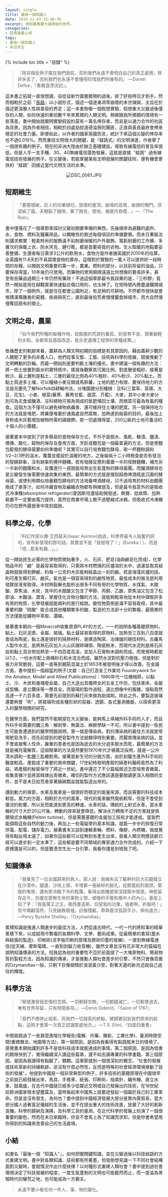 ```yaml
---
layout: single
title: 最後一個知識人
date: 2016-11-07 15:48:36
excerpt: 用知識重建大滅絕後的世界。
categories:
- 認真讀書心得
tags:
- 最後一個知識人
- 末日求生
---
```

{% include toc title = "目錄" %}

>『除非相反例子擺在我們面前，否則我們永遠不會明白自己的真正處境，除非失去了，否則我們也永遠不會懂得珍惜我們所擁有的』
—Daniel Defoe，『魯賓遜漂流記』。

這本書之前就一直很想讀，自從自新竹圖書館預約過後，排了好些時日才到手。然而相較於之前『<a href="http://kwbuster.pixnet.net/blog/post/234286777-%E9%95%B7%E8%B7%AF(The%20Road)">長路</a>』以小說形式，描述一個逐漸凋零崩壞的末世煉獄，主旨在於描述更深層人性與善惡的界定；這一本書倒像一個假想實驗，假想重大災變過後僅存的人類，如何快速的重拾數千年來累積的人類文明。稍微跟我所預期的情境有一些落差，書中開始就闡明實驗假設約莫有一萬名倖存者，而且是以通力合作的社區為背景，因為作者相信，相較於四處劫掠道德淪喪的團匪，正直與善良最終會帶來穩定的社會力量。即便如此，以作者的國家英國而言，統計下來這個災變的倖存率也不過0.016%。然而重拾文明很大的關鍵，是『蛙跳式』的文明演進，作者舉了一個很有趣的例子。現在的非洲大陸由於缺乏基礎建設，導致有線電信的普及率很低，但是人手一支手機、3G、4G無線電信蓬勃發展，這就是直接〝蛙跳〞過有線電信技術發展的例子。在災變後，若能掌握某些文明發展的關鍵技術，便有機會更快的〝蛙跳〞回接近當代文明生活的水準。

<p style="text-align:center"><img alt="DSC_0061.JPG" src="https://pic.pimg.tw/kwbuster/1478439618-1785847004_n.jpg?v=1478439622" title="DSC_0061.JPG"></p>

## 短期維生
>『要塞城破，巨人的功業傾圮。毀壞的屋頂，崩塌的高塔，破損的柵門。灰泥結了霜，天棚裂了縫隙，撕了開去，墜地，被歲月吞噬…』— 『The Ruin』

書中僅僅花了一個章節來探討災變初期要準備的東西，先後順序為避難的處所、水、食物、燃料及醫藥用品，以概略性的敘述每個項目的準備要領。而末日著裝法則講求務實：輕柔時尚的服飾遠不如耐磨保暖的戶外服飾，寬鬆耐磨的工作褲、多層次的保暖上衣、防水夾克、健行靴，都是首要尋覓的衣物。生火取暖的地點要妥善整備、生還者每日需求3公升的飲用水，食物方面作者據英國於2010年的估算，全英國有11.8天的不易腐壞食物的庫存，這樣對於實驗的一萬人可以提供好一段時間的存糧，以開啟文明重要的第一步，農業。燃料的部分，以目前存留的油品，只要保存得當，10年後仍可使用。而藥物的使用期限遠遠比你想像的要長許多，甚至有些藥品過期三十年仍然有藥效！不過這個章節最令我訝異的是，『三秒膠』竟然一開始是用在越戰美軍快速黏合傷口用的，也太神了。在短時間內應盡速離開城市，除了一個例外，就是住在都會公園附近，有足夠的可耕地。不然都市很快就會堆積滿罹難者的屍體、疾病與死亡，直到最後拾荒者慢慢蠶食掉城市，而大自然慢慢奪回原有的領土。

## 文明之母，農業
>『如今我們所種的每種作物，從膨脹的荒謬的番茄，到發育不良、頭重腳輕的水稻，全都來自基因改造，是古老遺傳工程學的育種成果。』

依循歷史的軌跡來看，農耕為人類文明初期的指標是有其原因的。藉由農耕少數的人餵飽了更多的非農人口，他們從事文藝、工藝、技術與科學的發展，間接推動了文明轉動的巨輪。而最一開始則是要判斷土壤的優劣，書中建議一個有趣的方法：將一把土放置到裝水的寶特瓶中，搖晃後觀察其沉澱比例，對底層是粗砂、接著是粉沙、最上層則是黏土，三層的最佳比例為40%粗砂、40%粉沙、20%黏土。而黏土質過多土壤，可以種植小麥豆類或馬鈴薯。土地的肥力有限，要保持地力的方法首先要先了解Norfolk四耕輪作法，分塊園圃分別種植：豆科(三葉草、苜蓿、大豆、花生)、小麥、根菜(蕪菁、蕪菁甘藍、甜菜、芥藍)、大麥，其中小麥大麥分別可為主食或釀酒、豆科植物可視為現成的氮肥埋回土壤、而根菜可最為牲畜的糧食。這個方法不僅可以避免植物病蟲害、還可維持住土壤的肥度。另一個保持地力的方法就是堆肥，將糞便堆置於通風處自然腐敗、加熱達到殺菌的目的，最後加上骨粉或木灰藍增加植物所需的磷跟鉀。若一切處理得當，200公畝的土地可養活約十個人的小團體。

接著書本中提到了許多簡易的食物保存方式，不外乎是脫水、風乾、糖漬、鹽漬、煙燻、酸化，穀物的保存及食用方面，烹飪成麵包是一個最普遍的方法，但是使麵包膨發的酵母菌要如何準備呢？其實可以自行培育麵包酵母，取一杯麵粉調和1/2~2/3杯的溫水，覆蓋並擺設於溫暖的地方，之後每隔十二小時檢查是否有發泡的發酵跡象，沒有跡象則攪拌麵糰，若有發酵反應則棄置一半的發酵麵糰，補充另一半新的麵團和水，反覆進行一週就能培育出生氣蓬勃的酵母菌團。而釀酒酵母也是災變發生後需要快速收集的東西，最簡單的方式就是搜刮超商啤酒瓶底沉澱的酵母菌，或使利用類似培養麵包酵母的方法培養啤酒酵母，只不過培育的材料由麵團換成了麥芽汁。如何冷藏食物及編織衣物都有稍微提及，但是最令我意外的是吸收式冷凍機(absorption refrigerator)愛因斯坦還協助開發過，無聲、低故障、加熱裝置不一定要由電力提供，竟然在商業市場上敵不過壓縮式冰箱，但吸收式冷凍機仍可在野外露營車中見到蹤跡。

## 科學之母，化學
>『科幻作家以撒‧艾西莫夫(Isaac Asimov)說過，科學界最令人振奮的詞句，宣布新發現的那句話，其實並不是「我發現了！」(Eureka！)，而是「唔…那真有趣…」。』

從一開始民生必需的化學物質開始著手，火、石灰、肥皂(油與鹼皂化而成)，化學物品中的〝鹼〞是最容易取得的，只需將木材燃燒的灰燼溶於水中，過濾並取其結晶物就能得到鉀鹼，約每一公克的木灰能夠結晶出一刻的鹼。若是海藻灰燼的話，則可產生蘇打灰、鹼灰。氨也是一個容易得到的鹼性物質，最低成本的做法是利用發酵尿液來取得。木材熱裂解也能析出很多不同有用的化學物質，水煤氣、木醋酸、原焦油、木炭，其中的木醋酸又包含了甲醇、丙酮、乙酸，原焦油又包含了松節油、木餾油、瀝青。掌握住化合物分餾的方法，就能夠輕易地從木材中擷取許多有用的物質，化學發展就能順利的進行蛙跳。酸性物質倒是滿不容易取得，其中最重要的酸〝硫酸〞能合成其他種類繁多的酸，製造的方法卻十分的繁複，最簡單的方法僅能從礦物中萃取、濃縮。

接著書本朝向一個Minecraft收集資源PLAY的方式，一一的說明各種基礎原物料，黏土、石灰泥漿、金屬、玻璃。黏土最容易取得的原物料，加熱至三百到八百度就會成為陶瓷，黏土還是很好的隔熱材料，是建造陶窯、冶煉爐的絕佳材料。古羅馬人製作水泥，是將熟石灰加入火山灰跟碎磚頭、陶瓷粉末，而現代水泥則是將石灰岩和黏土混合物加熱至一千四百度高溫，並加入石膏粉末調和而成。而使用時都是以1:2，一份水你配上兩桶砂石和水混合而成。雖然水泥對抗壓力極強，但是對於張力非常脆弱，這要一直等到鋼筋混凝土於1853年被發明後才得以改善。在金屬方面，書中提到一個超猛的例子(文獻：自己打造金工作業坊 Foundrywork for the Amateur, Model and Allied Publicatioms)：1980年代一位機械師，以黏土、沙、木炭和幾塊廢金屬，自己大造出具備齊全的五金工作坊，包括車床、金屬成型機、直立鑽床等一應具全。而玻璃的製作過程，遠比想像中的複雜，熔點竟然高達一千六百多度，需要先前提到的蘇打灰來做為助熔劑。除此之外，要製造玻璃還要夠會〝吹〞，將玻璃吹成各種形狀的容器、透鏡、各式量測儀器，以探索更深入的醫學相關的研究。

在醫學方面，我們當然不能期望在大災變後，能夠馬上填補外科手術的人才，而且外科手術需要的鐵三角：解剖學、無菌法、麻醉學缺一不可。所以書中提到一些民生可能會遭遇到的醫學問題說明，第一就是傳染病，對抗傳染病的最佳方法就是常用肥皂洗手，而先前提到的肥皂製作方法就顯得特別重要。而腸胃傳染病的話，並不會直接奪人性命，嚴重的患者也是因為逝去的水分過多脫水而死，最簡單的方法就是補充電解質，這個簡單的方法竟然要到1970年代才被廣泛採用，就是一公升清水調和一匙鹽三匙糖飲用。接著是新生兒的分娩方面，由於剖腹生產外科手術的難度較高，產鉗成了重要的救命關鍵，17世紀時發明產鉗的婦產科醫師竟然為了利益，將產鉗的秘密保守了將近一世紀。書中還花了不少篇幅敘述怎麼培育青黴菌，收集青黴汁並將其精煉出青黴素，確切的製作方式應該還是要閱讀更深入相關的文件，並不是末日拾荒者拿著鍋碗瓢盆就能製造出來的。

講到動力的章節，水車及風車是一個很好而穩定的能量來源，而且需要的科技成本較低。風力的方面，相較於古代的風車，現代的風車雖然風帆較窄，但是不會受到擾流的影響，所以反而能達到更高的轉速。水車的話，傳統的上射式水車，當水車輪的尺寸大於20公尺後，轉動的效率就會降低，解決水力轉換不足的方案就是佩爾頓式水輪機(Pelton turbine)，但是需要基礎的金屬加工技術才能達成。當我們能擷取這些自然的動力後，再加上一些電磁學的基本知識，就能一步步的恢復日常供電、配電、儲存電力。接著書本又談到運輸車輛、燃料、橡膠、內燃機，我就覺得有點扯得太遠了，如果你這些都可以從無到有產生出來，我看人類文明應該都已經可以進步到一定水準了，這些都是要不同領域的專家通力合作完成的。介紹一下原裡還是可以的，但是要憑空生出一台引擎，我看你還是別唬我了吧。

## 知識傳承
>『我看見了一位古國歸來的旅人，那人說：兩條失去了軀幹的巨大石腿聳立在沙漠中。腿邊，沙地上頭，半埋著一張破碎的臉孔，從那蹙起的眉頭，緊抿的嘴唇，還有那冷酷下令的輕蔑，看得出那雕塑家深諳箇中情感，神態留存迄今，刻畫在那無生命的事物上頭，塑像的手藝和像中人的內心。基座上刻了字：「我是萬王之王，奧西曼迭斯。仰望我的功業，強者啊，折服吧！」而今環顧蕩然，只見破敗廢墟。巨像殘軀，莽莽蒼涼孤寂平沙，伸向遠方』—Percy Bysshe Shelley，『Ozymandias』

累積知識是推進人類進步的最佳方法，人們從遠古時代，一代一代的將知事的精華累積下來，以成就現今繁複的各類科學、文學、藝術成果。從最簡單的書寫(墨水與紙張的製造)、印刷術(活字版印刷的原理及膠狀印墨的發展)、一直到無線電通信(從天線、摩斯電碼、一直到刮鬍刀收音機)，雖然文章並沒有花非常大的篇幅在說明知識傳承的方法，但我認為他的重要性不亞於前面提了一大堆原物料、簡易物質的製程方法，因為知識的傳承，才是推動人類社會進步的引擎，不然只會像高傲的Ozymandias一般，只剩下巨像傾頹於滾滾黃沙旁，對著天邊的新月述說自己過往的輝煌。

## 科學方法
>『廢墟激發我宏偉的念頭。一切都歸空無，一切都趨滅亡，一切都會過去，唯有世界存留，只有時間長存。』—Denis Diderot，『Salon of 1767』

>『我們不應停止探索，而我們一切探索的終點，總歸要回到我們原來的起點，這時才會第一次真正認識那處地方。』—T.S. Eliot，『四首四重奏』

中間我跳過了一些甚麼進階化學報告(電解、炸藥、顯影、工業化學)、量測時間空間(重建曆法、地圖等方法)，第一個原因，是因為我看得有點跳脫末日的情境了，感覺書本開始講到許多不是低科技成本就能達成的事情，第二個原因，是因為借書的期限快到了，覺得繼續深入讀這些篇章，還不如去讀專業的科學書籍。第三個原因，是因為我讀得有點膩了，顆顆。這章節提到一個很深刻的概念，〝社會的發展或技術革新的持續軌跡，並沒有什麼必然性，反而是特殊的社會經濟環境推動了技術的發展〞。他提到中國是一個非常典型的例子，許多技術的基礎原理在中國很早之前就已經發展出來，馬具、手推車、紙張、印刷術、指南針、織布機、直立水車、鼓風爐，在古代中國就已經多少從鄰近文明或自己發展出的技術，在18世紀前歐洲國家根本望塵莫及，當時看起來中國馬上就要迸發起一個屬於自己的工業革命。但是並沒有發生，為何也？書中提到中國經濟發展大部分是靠內需貿易，當大部分國人過著富足優越的生活後，並不在提出重大的技術改進，放棄了大好的創新良機。科學的歸納及演繹，及科學工具的量測，在近代科學的發展上扮演了一個很重要的腳色，然而在末日來臨時，你並不會馬上為了知識而求知，但是你會希望用你得到的知識來改善自己的生活處境。

## 小結
如書名『最後一個〝知識人〞』，如何把握關鍵知識，並在災變過後以科技蛙跳的方式重建文明。書中對各類知識、技術都有所著墨，但我倒想見識一下不同社會結構面對災變時，會就情況作出什麼抉擇？以何種形式重建人類社會？書中提到過社會環境決定了科技發展的程度，一度生氣蓬勃的文明也可能截然而止，而一度淪為黑暗時代的蠻荒之地，也可能成為一方霸主。

>永遠不要小看任何一件人、事、物的變化。
